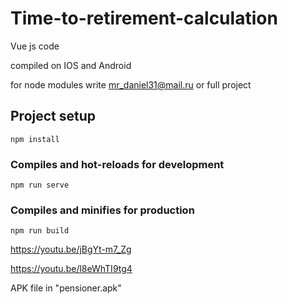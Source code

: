 # Time-to-retirement-calculation

Vue js code

compiled on IOS and Android

for node modules write mr_daniel31@mail.ru or full project

## Project setup
```
npm install
```

### Compiles and hot-reloads for development
```
npm run serve
```

### Compiles and minifies for production
```
npm run build
```
https://youtu.be/jBgYt-m7_Zg


https://youtu.be/l8eWhTI9tg4


APK file in "pensioner.apk"
